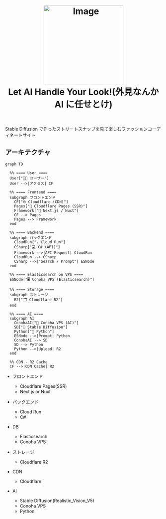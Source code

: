 <h1 align="center">

<img width="256" alt="Image" src="https://github.com/user-attachments/assets/80bb1996-209c-4821-b376-051986fb9f45" />
<br/>
Let AI Handle Your Look!(外見なんか AI に任せとけ)
</h1>

<br>

Stable Diffusion で作ったストリートスナップを見て楽しむファッションコーディネートサイト

## アーキテクチャ

```mermaid
graph TD

  %% ==== User ====
  User["🧑‍💻 ユーザー"]
  User -->|アクセス| CF

  %% ==== Frontend ====
  subgraph フロントエンド
    CF["🌐 Cloudflare (CDN)"]
    Pages["📄 Cloudflare Pages (SSR)"]
    Framework["🧱 Next.js / Nuxt"]
    CF --> Pages
    Pages --> Framework
  end

  %% ==== Backend ====
  subgraph バックエンド
    CloudRun["☁️ Cloud Run"]
    CSharp["💻 C# (API)"]
    Framework -->|API Request| CloudRun
    CloudRun --> CSharp
    CSharp -->|"Search / Prompt"| ESNode
  end

  %% ==== Elasticsearch on VPS ====
  ESNode["🖥️ Conoha VPS (Elasticsearch)"]

  %% ==== Storage ====
  subgraph ストレージ
    R2["🗂️ Cloudflare R2"]
  end

  %% ==== AI ====
  subgraph AI
    ConohaAI["🧠 Conoha VPS (AI)"]
    SD["🎨 Stable Diffusion"]
    Python["🐍 Python"]
    ESNode -->|Prompt| Python
    ConohaAI --> SD
    SD --> Python
    Python -->|Upload| R2
  end

  %% CDN - R2 Cache
  CF -->|CDN Cache| R2
```

- フロントエンド

  - Cloudflare Pages(SSR)
  - Next.js or Nuxt

- バックエンド

  - Cloud Run
  - C#

- DB

  - Elasticsearch
  - Conoha VPS

- ストレージ

  - Cloudflare R2

- CDN

  - Cloudflare

- AI
  - Stable Diffusion(Realistic_Vision_V5)
  - Conoha VPS
  - Python
